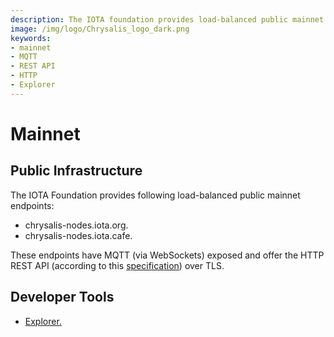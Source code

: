 ```yaml
---
description: The IOTA foundation provides load-balanced public mainnet endpoints, with MQTT and the HTTP REST API enabled. 
image: /img/logo/Chrysalis_logo_dark.png
keywords:
- mainnet
- MQTT
- REST API
- HTTP
- Explorer
---
```

# Mainnet

## Public Infrastructure

The IOTA Foundation provides following load-balanced public mainnet endpoints:

- chrysalis-nodes.iota.org.
- chrysalis-nodes.iota.cafe.

These endpoints have MQTT (via WebSockets) exposed and offer the HTTP REST API (according to this [specification](https://editor.swagger.io/?url=https://raw.githubusercontent.com/rufsam/protocol-rfcs/master/text/0026-rest-api/rest-api.yaml))
over TLS.

## Developer Tools

- [Explorer.](https://explorer.iota.org/mainnet)

